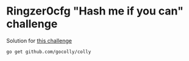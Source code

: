 # Ringzer0cfg "Hash me if you can" challenge

Solution for [this challenge](https://ringzer0ctf.com/challenges/13)

```sh
go get github.com/gocolly/colly
```
